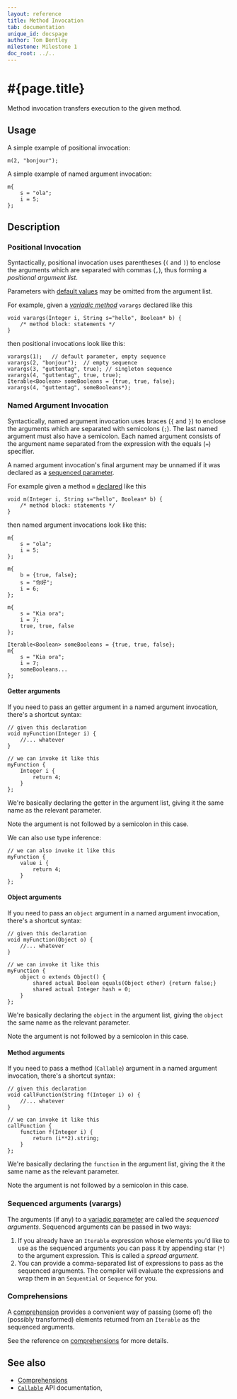 ```yaml
---
layout: reference
title: Method Invocation
tab: documentation
unique_id: docspage
author: Tom Bentley
milestone: Milestone 1
doc_root: ../..
---
```


# #{page.title}

Method invocation transfers execution to the given method.

## Usage 

A simple example of positional invocation:

<!-- implicit-id:m: void m(Integer i, String s) {} -->

<!-- cat-id:m -->
<!-- cat: void wrapper() { -->
    m(2, "bonjour"); 
<!-- cat: } -->

A simple example of named argument invocation:

<!-- cat-id: m -->
<!-- cat: void wrapper() { -->
    m{
        s = "ola";
        i = 5;
    };
<!-- cat: } -->


## Description

### Positional Invocation

Syntactically, positional invocation uses parentheses (`(` and `)`) to
enclose the arguments which are separated with commas (`,`), thus forming 
a *positional argument list*.

Parameters with [default values](../../structure/parameter-list#defaulted_parameters) 
may be omitted from the argument list.

For example, given a 
[*variadic method*](../../structure/parameter-list#variadic_methods_and_classes_varargs) 
`varargs` declared like this

<!-- id: varargs -->
    void varargs(Integer i, String s="hello", Boolean* b) {
        /* method block: statements */
    }
    
then positional invocations look like this:

<!-- cat-id: varargs -->
<!-- cat: void calling_varargs() { -->
    varargs(1);   // default parameter, empty sequence
    varargs(2, "bonjour");  // empty sequence
    varargs(3, "guttentag", true); // singleton sequence
    varargs(4, "guttentag", true, true);
    Iterable<Boolean> someBooleans = {true, true, false};
    varargs(4, "guttentag", someBooleans*);
<!-- cat: } -->

### Named Argument Invocation

Syntactically, named argument invocation uses braces (`{` and `}`) to 
enclose the arguments which are separated with semicolons (`;`). The last
named argument must also have a semicolon. Each named argument consists of the 
argument name separated from the expression with the equals (`=`) specifier.

A named argument invocation's final argument may be unnamed if it was 
declared as a [sequenced parameter](../../structure/method#sequenced_parameter).

For example given a method `m` [declared](../../structure/method) like this

<!-- id: m -->
    void m(Integer i, String s="hello", Boolean* b) {
        /* method block: statements */
    }
    
then named argument invocations look like this:

<!-- cat-id: m -->
<!-- cat: void named_invocation() { -->
    m{
        s = "ola";
        i = 5;
    };
     
    m{
        b = {true, false};
        s = "你好";
        i = 6;    
    };
    
    m{
        s = "Kia ora";
        i = 7;
        true, true, false
    };
    
    Iterable<Boolean> someBooleans = {true, true, false};
    m{
        s = "Kia ora";
        i = 7;
        someBooleans...
    };
<!-- cat: } -->


#### Getter arguments

If you need to pass an getter argument in a named argument invocation,
there's a shortcut syntax:

    // given this declaration
    void myFunction(Integer i) {
        //... whatever
    }
    
    // we can invoke it like this
    myFunction {
        Integer i {
            return 4;
        }
    };

We're basically declaring the getter in the argument list, giving it
the same name as the relevant parameter.

Note the argument is not followed by a semicolon in this case.

We can also use type inference:

    // we can also invoke it like this
    myFunction {
        value i {
            return 4;
        }
    };

#### Object arguments

If you need to pass an `object` argument in a named argument invocation,
there's a shortcut syntax:

    // given this declaration
    void myFunction(Object o) {
        //... whatever
    }

    // we can invoke it like this
    myFunction {
        object o extends Object() {
            shared actual Boolean equals(Object other) {return false;}
            shared actual Integer hash = 0;
        }
    };

We're basically declaring the `object` in the argument list, giving the `object`
the same name as the relevant parameter.

Note the argument is not followed by a semicolon in this case.

#### Method arguments

If you need to pass a method (`Callable`) argument in a named argument 
invocation, there's a shortcut syntax:

    // given this declaration
    void callFunction(String f(Integer i) o) {
        //... whatever
    }

    // we can invoke it like this
    callFunction {
        function f(Integer i) {
            return (i**2).string;
        }
    };

We're basically declaring the `function` in the argument list, giving the it
the same name as the relevant parameter.

Note the argument is not followed by a semicolon in this case.

### Sequenced arguments (varargs)

The arguments (if any) to a 
[variadic parameter](../../structure/parameter-list#variadic_methods_and_classes_varargs) 
are called the 
*sequenced arguments*. Sequenced arguments can be passed in two ways:

1. If you already have an `Iterable` expression whose elements you'd like to 
   use as the sequenced arguments you can pass it by appending star 
   (`*`) to the argument expression. This is called a *spread argument*.
2. You can provide a comma-separated list of expressions to pass as the 
   sequenced arguments. The compiler will evaluate the expressions and wrap 
   them in an `Sequential` or `Sequence` for you.

### Comprehensions

A [comprehension](../comprehensions) provides a convenient way of passing
(some of) the (possibly transformed) elements returned from an `Iterable` as the 
sequenced arguments.

See the reference on [comprehensions](../comprehensions) for more details.


## See also

* [Comprehensions](../comprehensions)
* [`Callable`](#{site.urls.apidoc_current}/interface_Callable.html) API documentation,
